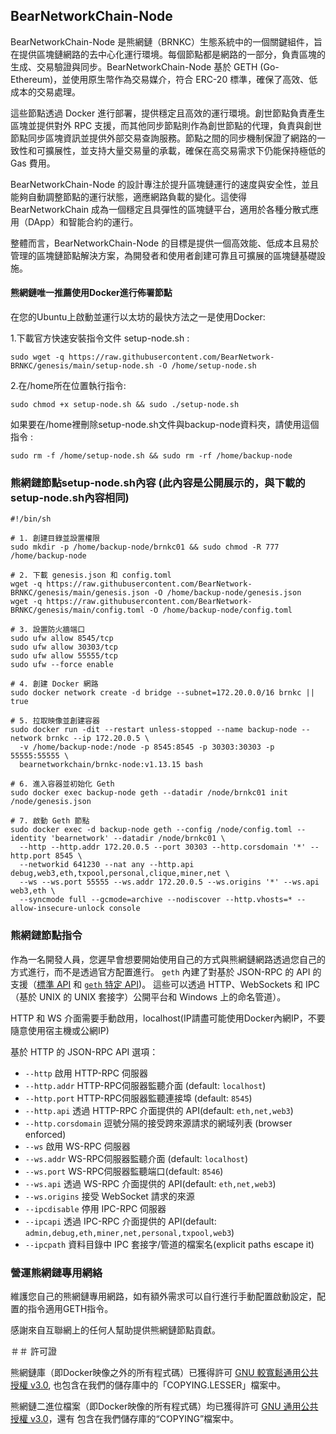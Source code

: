 ## BearNetworkChain-Node

BearNetworkChain-Node 是熊網鏈（BRNKC）生態系統中的一個關鍵組件，旨在提供區塊鏈網路的去中心化運行環境。每個節點都是網路的一部分，負責區塊的生成、交易驗證與同步。BearNetworkChain-Node 基於 GETH (Go-Ethereum)，並使用原生幣作為交易媒介，符合 ERC-20 標準，確保了高效、低成本的交易處理。

這些節點透過 Docker 進行部署，提供穩定且高效的運行環境。創世節點負責產生區塊並提供對外 RPC 支援，而其他同步節點則作為創世節點的代理，負責與創世節點同步區塊資訊並提供外部交易查詢服務。節點之間的同步機制保證了網路的一致性和可擴展性，並支持大量交易量的承載，確保在高交易需求下仍能保持極低的 Gas 費用。

BearNetworkChain-Node 的設計專注於提升區塊鏈運行的速度與安全性，並且能夠自動調整節點的運行狀態，適應網路負載的變化。這使得 BearNetworkChain 成為一個穩定且具彈性的區塊鏈平台，適用於各種分散式應用（DApp）和智能合約的運行。

整體而言，BearNetworkChain-Node 的目標是提供一個高效能、低成本且易於管理的區塊鏈節點解決方案，為開發者和使用者創建可靠且可擴展的區塊鏈基礎設施。

#### 熊網鏈唯一推薦使用Docker進行佈署節點

在您的Ubuntu上啟動並運行以太坊的最快方法之一是使用Docker:

1.下載官方快速安裝指令文件 setup-node.sh : 

```shell
sudo wget -q https://raw.githubusercontent.com/BearNetwork-BRNKC/genesis/main/setup-node.sh -O /home/setup-node.sh
```

2.在/home所在位置執行指令:
```shell
sudo chmod +x setup-node.sh && sudo ./setup-node.sh
```

如果要在/home裡刪除setup-node.sh文件與backup-node資料夾，請使用這個指令 : 

```shell
sudo rm -f /home/setup-node.sh && sudo rm -rf /home/backup-node
```


### 熊網鏈節點setup-node.sh內容 (此內容是公開展示的，與下載的setup-node.sh內容相同)
```shell
#!/bin/sh

# 1. 創建目錄並設置權限
sudo mkdir -p /home/backup-node/brnkc01 && sudo chmod -R 777 /home/backup-node

# 2. 下載 genesis.json 和 config.toml
wget -q https://raw.githubusercontent.com/BearNetwork-BRNKC/genesis/main/genesis.json -O /home/backup-node/genesis.json
wget -q https://raw.githubusercontent.com/BearNetwork-BRNKC/genesis/main/config.toml -O /home/backup-node/config.toml

# 3. 設置防火牆端口
sudo ufw allow 8545/tcp
sudo ufw allow 30303/tcp
sudo ufw allow 55555/tcp
sudo ufw --force enable

# 4. 創建 Docker 網路
sudo docker network create -d bridge --subnet=172.20.0.0/16 brnkc || true

# 5. 拉取映像並創建容器
sudo docker run -dit --restart unless-stopped --name backup-node --network brnkc --ip 172.20.0.5 \
  -v /home/backup-node:/node -p 8545:8545 -p 30303:30303 -p 55555:55555 \
  bearnetworkchain/brnkc-node:v1.13.15 bash

# 6. 進入容器並初始化 Geth
sudo docker exec backup-node geth --datadir /node/brnkc01 init /node/genesis.json

# 7. 啟動 Geth 節點
sudo docker exec -d backup-node geth --config /node/config.toml --identity 'bearnetwork' --datadir /node/brnkc01 \
  --http --http.addr 172.20.0.5 --port 30303 --http.corsdomain '*' --http.port 8545 \
  --networkid 641230 --nat any --http.api debug,web3,eth,txpool,personal,clique,miner,net \
  --ws --ws.port 55555 --ws.addr 172.20.0.5 --ws.origins '*' --ws.api web3,eth \
  --syncmode full --gcmode=archive --nodiscover --http.vhosts=* --allow-insecure-unlock console

```

### 熊網鏈節點指令

作為一名開發人員，您遲早會想要開始使用自己的方式與熊網鏈網路透過您自己的方式進行，而不是透過官方配置進行。
`geth` 內建了對基於 JSON-RPC 的 API 的支援（[標準 API](https://ethereum.github.io/execution-apis/api-documentation/)
和 [`geth` 特定 API](https://geth.ethereum.org/docs/interacting-with-geth/rpc))。
這些可以透過 HTTP、WebSockets 和 IPC（基於 UNIX 的 UNIX 套接字）公開平台和 Windows 上的命名管道）。

HTTP 和 WS 介面需要手動啟用，localhost(IP請盡可能使用Docker內網IP，不要隨意使用宿主機或公網IP)

基於 HTTP 的 JSON-RPC API 選項：

  * `--http` 啟用 HTTP-RPC 伺服器
  * `--http.addr` HTTP-RPC伺服器監聽介面 (default: `localhost`)
  * `--http.port` HTTP-RPC伺服器監聽連接埠 (default: `8545`)
  * `--http.api` 透過 HTTP-RPC 介面提供的 API(default: `eth,net,web3`)
  * `--http.corsdomain` 逗號分隔的接受跨來源請求的網域列表 (browser enforced)
  * `--ws` 啟用 WS-RPC 伺服器
  * `--ws.addr` WS-RPC伺服器監聽介面 (default: `localhost`)
  * `--ws.port` WS-RPC伺服器監聽端口(default: `8546`)
  * `--ws.api` 透過 WS-RPC 介面提供的 API(default: `eth,net,web3`)
  * `--ws.origins` 接受 WebSocket 請求的來源
  * `--ipcdisable` 停用 IPC-RPC 伺服器
  * `--ipcapi` 透過 IPC-RPC 介面提供的 API(default: `admin,debug,eth,miner,net,personal,txpool,web3`)
  * `--ipcpath` 資料目錄中 IPC 套接字/管道的檔案名(explicit paths escape it)

### 營運熊網鏈專用網絡

維護您自己的熊網鏈專用網路，如有額外需求可以自行進行手動配置啟動設定，配置的指令適用GETH指令。

感謝來自互聯網上的任何人幫助提供熊網鏈節點貢獻。


＃＃ 許可證

熊網鏈庫（即Docker映像之外的所有程式碼）已獲得許可
[GNU 較寬鬆通用公共授權 v3.0](https://www.gnu.org/licenses/lgpl-3.0.en.html),
也包含在我們的儲存庫中的「COPYING.LESSER」檔案中。

熊網鏈二進位檔案（即Docker映像的所有程式碼）均已獲得許可
[GNU 通用公共授權 v3.0](https://www.gnu.org/licenses/gpl-3.0.en.html)，還有
包含在我們儲存庫的“COPYING”檔案中。
